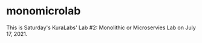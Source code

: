 # monomicrolab
This is Saturday's KuraLabs' Lab #2: Monolithic or Microservies Lab on July 17, 2021.  
